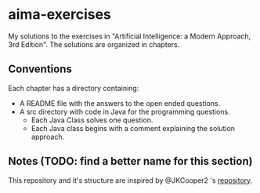 # aima-exercises
My solutions to the exercises in "Artificial Intelligence: a Modern Approach, 3rd Edition".
The solutions are organized in chapters.

## Conventions ##
Each chapter has a directory containing:
* A README file with the answers to the open ended questions.
* A src directory with code in Java for the programming questions.
  * Each Java Class solves one question.
  * Each Java class begins with a comment explaining the solution approach.
  
## Notes (TODO: find a better name for this section) ##
This repository and it's structure are inspired by @JKCooper2 's [repository](https://github.com/JKCooper2/ai-ama-exercises).